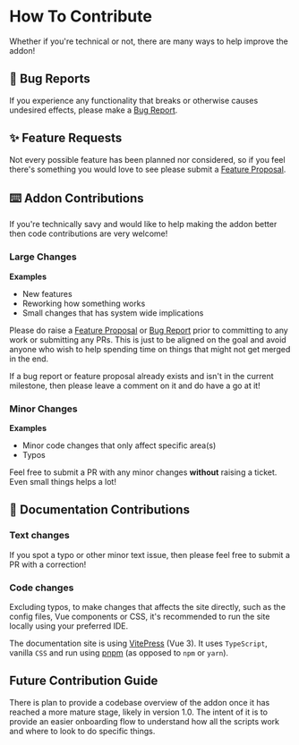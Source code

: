 # How To Contribute

Whether if you're technical or not, there are many ways to help improve the addon!

## 🐛 Bug Reports
If you experience any functionality that breaks or otherwise causes undesired effects, please make a [Bug Report](https://github.com/ramokz/phantom-camera/issues/new?assignees=&labels=&projects=&template=bug_report.yml).

## ✨ Feature Requests
Not every possible feature has been planned nor considered, so if you feel there's something you would love to see please submit a [Feature Proposal](https://github.com/ramokz/phantom-camera/issues/new?assignees=&labels=feature-proposal%2Cneeds-triage&projects=&template=feature_proposal.yml).

## ⌨️ Addon Contributions
If you're technically savy and would like to help making the addon better then code contributions are very welcome!

### Large Changes
**Examples**
- New features
- Reworking how something works
- Small changes that has system wide implications 

Please do raise a [Feature Proposal](https://github.com/ramokz/phantom-camera/issues/new?assignees=&labels=feature-proposal%2Cneeds-triage&projects=&template=feature_proposal.yml) or [Bug Report](https://github.com/ramokz/phantom-camera/issues/new?assignees=&labels=&projects=&template=bug_report.yml) prior to committing to any work or submitting any PRs. This is just to be aligned on the goal and avoid anyone who wish to help spending time on things that might not get merged in the end.

If a bug report or feature proposal already exists and isn't in the current milestone, then please leave a comment on it and do have a go at it!

### Minor Changes
**Examples**
- Minor code changes that only affect specific area(s)
- Typos

Feel free to submit a PR with any minor changes **without** raising a ticket. Even small things helps a lot!


## 📃 Documentation Contributions

### Text changes
If you spot a typo or other minor text issue, then please feel free to submit a PR with a correction!

### Code changes
Excluding typos, to make changes that affects the site directly, such as the config files, Vue components or CSS, it's recommended to run the site locally using your preferred IDE.

The documentation site is using [VitePress](https://vitepress.dev/) (Vue 3). It uses `TypeScript`, vanilla `CSS` and run using [pnpm](https://pnpm.io/) (as opposed to `npm` or `yarn`).


## Future Contribution Guide
There is plan to provide a codebase overview of the addon once it has reached a more mature stage, likely in version 1.0. The intent of it is to provide an easier onboarding flow to understand how all the scripts work and where to look to do specific things.


